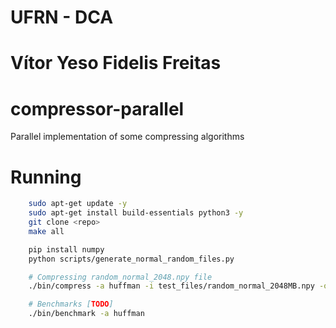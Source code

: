 # UFRN - DCA

# Vítor Yeso Fidelis Freitas

# compressor-parallel
Parallel implementation of some compressing algorithms

# Running
```bash
    sudo apt-get update -y
    sudo apt-get install build-essentials python3 -y
    git clone <repo>
    make all

    pip install numpy
    python scripts/generate_normal_random_files.py

    # Compressing random_normal_2048.npy file
    ./bin/compress -a huffman -i test_files/random_normal_2048MB.npy -o compressed_files/random_normal_compressed_2048MB.npy

    # Benchmarks [TODO]
    ./bin/benchmark -a huffman 
```
